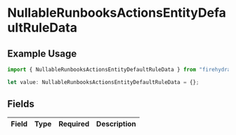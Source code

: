# NullableRunbooksActionsEntityDefaultRuleData

## Example Usage

```typescript
import { NullableRunbooksActionsEntityDefaultRuleData } from "firehydrant-typescript-sdk/models/components";

let value: NullableRunbooksActionsEntityDefaultRuleData = {};
```

## Fields

| Field       | Type        | Required    | Description |
| ----------- | ----------- | ----------- | ----------- |